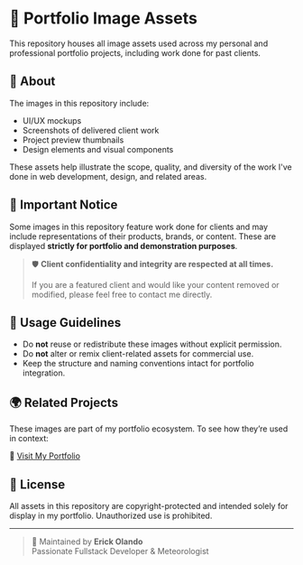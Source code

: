 # 📁 Portfolio Image Assets

This repository houses all image assets used across my personal and professional portfolio projects, including work done for past clients.

## 🧾 About

The images in this repository include:

- UI/UX mockups
- Screenshots of delivered client work
- Project preview thumbnails
- Design elements and visual components

These assets help illustrate the scope, quality, and diversity of the work I've done in web development, design, and related areas.

## 📌 Important Notice

Some images in this repository feature work done for clients and may include representations of their products, brands, or content. These are displayed **strictly for portfolio and demonstration purposes**.

> 🛡️ **Client confidentiality and integrity are respected at all times.**
> 
> If you are a featured client and would like your content removed or modified, please feel free to contact me directly.

## 🧭 Usage Guidelines

- Do **not** reuse or redistribute these images without explicit permission.
- Do **not** alter or remix client-related assets for commercial use.
- Keep the structure and naming conventions intact for portfolio integration.

## 🌍 Related Projects

These images are part of my portfolio ecosystem. To see how they’re used in context:

🔗 [Visit My Portfolio](https://erick.up.railway.app/)

## 🪪 License

All assets in this repository are copyright-protected and intended solely for display in my portfolio. Unauthorized use is prohibited.

---

> 👤 Maintained by **Erick Olando**  
> Passionate Fullstack Developer & Meteorologist
